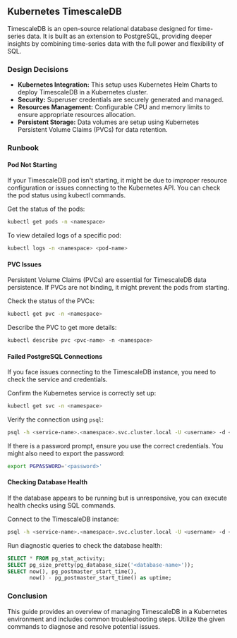 ## Kubernetes TimescaleDB

TimescaleDB is an open-source relational database designed for time-series data. It is built as an extension to PostgreSQL, providing deeper insights by combining time-series data with the full power and flexibility of SQL.

### Design Decisions

- **Kubernetes Integration:** This setup uses Kubernetes Helm Charts to deploy TimescaleDB in a Kubernetes cluster.
- **Security:** Superuser credentials are securely generated and managed.
- **Resources Management:** Configurable CPU and memory limits to ensure appropriate resources allocation.
- **Persistent Storage:** Data volumes are setup using Kubernetes Persistent Volume Claims (PVCs) for data retention.

### Runbook

#### Pod Not Starting

If your TimescaleDB pod isn't starting, it might be due to improper resource configuration or issues connecting to the Kubernetes API. You can check the pod status using kubectl commands.

Get the status of the pods:

```sh
kubectl get pods -n <namespace>
```

To view detailed logs of a specific pod:

```sh
kubectl logs -n <namespace> <pod-name>
```

#### PVC Issues

Persistent Volume Claims (PVCs) are essential for TimescaleDB data persistence. If PVCs are not binding, it might prevent the pods from starting.

Check the status of the PVCs:

```sh
kubectl get pvc -n <namespace>
```

Describe the PVC to get more details:

```sh
kubectl describe pvc <pvc-name> -n <namespace>
```

#### Failed PostgreSQL Connections

If you face issues connecting to the TimescaleDB instance, you need to check the service and credentials.

Confirm the Kubernetes service is correctly set up:

```sh
kubectl get svc -n <namespace>
```

Verify the connection using `psql`:

```sh
psql -h <service-name>.<namespace>.svc.cluster.local -U <username> -d <database-name> -p <port>
```

If there is a password prompt, ensure you use the correct credentials. You might also need to export the password:

```sh
export PGPASSWORD='<password>'
```

#### Checking Database Health

If the database appears to be running but is unresponsive, you can execute health checks using SQL commands.

Connect to the TimescaleDB instance:

```sh
psql -h <service-name>.<namespace>.svc.cluster.local -U <username> -d <database-name> -p <port>
```

Run diagnostic queries to check the database health:

```sql
SELECT * FROM pg_stat_activity;
SELECT pg_size_pretty(pg_database_size('<database-name>'));
SELECT now(), pg_postmaster_start_time(), 
       now() - pg_postmaster_start_time() as uptime;
```

### Conclusion

This guide provides an overview of managing TimescaleDB in a Kubernetes environment and includes common troubleshooting steps. Utilize the given commands to diagnose and resolve potential issues.


